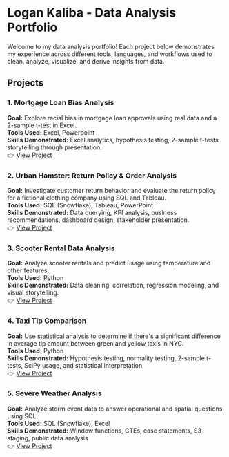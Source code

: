 # Logan Kaliba - Data Analysis Portfolio

Welcome to my data analysis portfolio! Each project below demonstrates my experience across different tools, languages, and workflows used to clean, analyze, visualize, and derive insights from data.

## Projects

### 1. Mortgage Loan Bias Analysis  
**Goal:** Explore racial bias in mortgage loan approvals using real data and a 2-sample t-test in Excel.   
**Tools Used:** Excel, Powerpoint  
**Skills Demonstrated:** Excel analytics, hypothesis testing, 2-sample t-tests, storytelling through presentation.  
👉 [View Project](./mortgage_bias_analysis)

### 2. Urban Hamster: Return Policy & Order Analysis  
**Goal:** Investigate customer return behavior and evaluate the return policy for a fictional clothing company using SQL and Tableau.  
**Tools Used:** SQL (Snowflake), Tableau, PowerPoint  
**Skills Demonstrated:** Data querying, KPI analysis, business recommendations, dashboard design, stakeholder presentation.  
👉 [View Project](./return_policy_order_analysis)

### 3. Scooter Rental Data Analysis
**Goal:** Analyze scooter rentals and predict usage using temperature and other features.  
**Tools Used:** Python  
**Skills Demonstrated:** Data cleaning, correlation, regression modeling, and visual storytelling.  
👉 [View Project](./scooter_rental_analysis)

### 4. Taxi Tip Comparison  
**Goal:** Use statistical analysis to determine if there's a significant difference in average tip amount between green and yellow taxis in NYC.  
**Tools Used:** Python  
**Skills Demonstrated:** Hypothesis testing, normality testing, 2-sample t-tests, SciPy usage, and statistical interpretation.  
👉 [View Project](./taxi_tip_analysis)

### 5. Severe Weather Analysis  
**Goal:** Analyze storm event data to answer operational and spatial questions using SQL.  
**Tools Used:** SQL (Snowflake), Excel  
**Skills Demonstrated:** Window functions, CTEs, case statements, S3 staging, public data analysis  
👉 [View Project](./severe_weather_sql_analysis)

